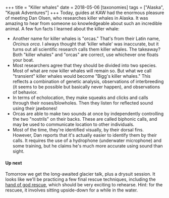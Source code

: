 +++
title = "Killer whales"
date = 2018-05-06
[taxonomies]
tags = ["Alaska", "Kayak Adventures"]
+++
Today, guides at KAW had the enormous pleasure of meeting Dan Olsen, who researches killer whales in Alaska. It was amazing to hear from someone so knowledgeable about such an incredible animal. A few fun facts I learned about the killer whale:

<!-- more -->

- Another name for killer whales is "orcas." That's from their Latin name, _Orcinus orca_. I always thought that 'killer whale' was inaccurate, but it turns out all scientific research calls them killer whales. The takeaway? Both "killer whales" and "orcas" are correct, use whichever one floats your boat.
- Most researchers agree that they should be divided into two species. Most of what are now killer whales will remain so. But what we call "transient" killer whales would become "Bigg's killer whales." This reflects a combination of genetic analysis, observations of interbreeding (it seems to be possible but basically never happen), and observations of behavior.
- In terms of echolocation, they make squeaks and clicks and calls through their noses/blowholes. Then they listen for reflected sound using their jawbones!
- Orcas are able to make two sounds at once by independently controlling the two "nostrils" on their backs. These are called biphonic calls, and may be used to communicate location to other individuals.
- Most of the time, they're identified visually, by their dorsal fins. However, Dan reports that it's actually easier to identify them by their calls. It requires the use of a hydrophone (underwater microphone) and some training, but he claims he's much more accurate using sound than sight.

#### Up next

Tomorrow we get the long-awaited glacier talk, plus a drysuit session. It looks like we'll be practicing a few final rescue techniques, including the [hand of god rescue](https://paddling.com/learn/hand-of-god-rescue-recovery/), which should be very exciting to rehearse. Hint: for the rescuee, it involves sitting upside-down for a while in the water.
